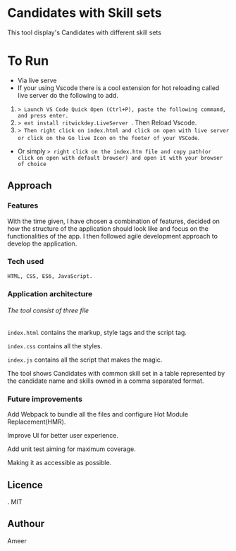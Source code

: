 # Candidates with Skill sets
This tool  display's Candidates with different skill sets


To Run
============
* Via  live serve 
* If your using Vscode there is a cool extension for hot reloading called live server do the following to add.
1. `> Launch VS Code Quick Open (Ctrl+P), paste the following command, and press enter.`
2. `> ext install ritwickdey.LiveServer `. Then Reload Vscode.
3. `> Then right click on index.html and click on open with live server or click on the Go live Icon on the footer of your VSCode`.


* Or simply 
    `> right click on the index.htm file and copy path(or click on open with default browser) and open it with your browser of choice` 
## Approach

### Features
With the time given, I have chosen a combination of features, decided on how
the structure of the application should look like and focus on the functionalities of the app. I then followed agile development approach to develop the application.

### Tech used
    HTML, CSS, ES6, JavaScript.


### Application architecture
###### The tool consist of three file 
   `index.html` contains the markup, style tags and the script tag.


   `index.css`  contains all the styles.


   `index.js`  contains all the script that makes the magic.

 The tool shows Candidates with common skill set in a table represented by the candidate name and skills owned in a comma separated format.


### Future improvements
Add Webpack to bundle all the files and configure Hot Module Replacement(HMR).


Improve UI for better user experience.


Add unit test aiming for maximum coverage.


Making it as accessible as possible.

## Licence
.  MIT

## Authour

Ameer